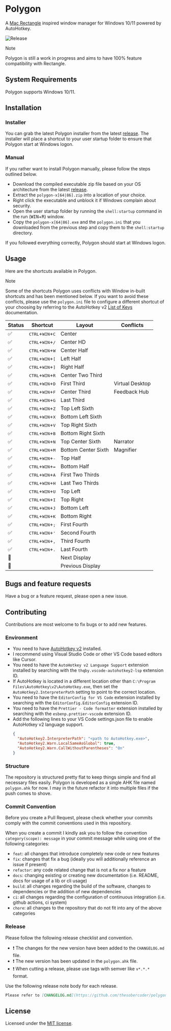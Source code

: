 # Polygon

A [Mac Rectangle](https://github.com/rxhanson/Rectangle) inspired window manager for Windows 10/11 powered by AutoHotkey.

![Release](https://github.com/thesobercoder/polygon/actions/workflows/release.yml/badge.svg)

> [!NOTE]
> Polygon is still a work in progress and aims to have 100% feature compatibility with Rectangle.

## System Requirements

Polygon supports Windows 10/11.

## Installation

### Installer

You can grab the latest Polygon installer from the latest [release](https://github.com/thesobercoder/polygon/releases/latest). The installer will place a shortcut to your user startup folder to ensure that Polygon start at Windows logon.

### Manual

If you rather want to install Polygon manually, please follow the steps outlined below.

- Download the compiled executable zip file based on your OS architecture from the latest [release](https://github.com/thesobercoder/polygon/releases/latest).
- Extract the `polygon-x[64|86].zip` into a location of your choice.
- Right click the executable and unblock it if Windows complain about security.
- Open the user startup folder by running the `shell:startup` command in the run (<kbd>WIN</kbd>+<kbd>R</kbd>) window.
- Copy the `polygon-x[64|86].exe` and the `polygon.ini` that you downloaded from the previous step and copy them to the `shell:startup` directory.

If you followed everything correctly, Polygon should start at Windows logon.

## Usage

Here are the shortcuts available in Polygon.

> [!NOTE]
> Some of the shortcuts Polygon uses conflicts with Window in-built shortcuts and has been mentioned below. If you want to avoid these conflicts, please use the `polygon.ini` file to configure a different shortcut of your choosing by referring to the AutoHotkey v2 [List of Keys](https://www.autohotkey.com/docs/v2/KeyList.htm) documentation.

| Status             | Shortcut                                    | Layout              | Conflicts       |
| ------------------ | ------------------------------------------- | ------------------- | --------------- |
| :white_check_mark: | <kbd>CTRL</kbd>+<kbd>WIN</kbd>+<kbd>C</kbd> | Center              |
| :white_check_mark: | <kbd>CTRL</kbd>+<kbd>WIN</kbd>+<kbd>/</kbd> | Center HD           |                 |
| :white_check_mark: | <kbd>CTRL</kbd>+<kbd>WIN</kbd>+<kbd>W</kbd> | Center Half         |                 |
| :white_check_mark: | <kbd>CTRL</kbd>+<kbd>WIN</kbd>+<kbd>[</kbd> | Left Half           |                 |
| :white_check_mark: | <kbd>CTRL</kbd>+<kbd>WIN</kbd>+<kbd>]</kbd> | Right Half          |                 |
| :white_check_mark: | <kbd>CTRL</kbd>+<kbd>WIN</kbd>+<kbd>R</kbd> | Center Two Third    |                 |
| :white_check_mark: | <kbd>CTRL</kbd>+<kbd>WIN</kbd>+<kbd>D</kbd> | First Third         | Virtual Desktop |
| :white_check_mark: | <kbd>CTRL</kbd>+<kbd>WIN</kbd>+<kbd>F</kbd> | Center Third        | Feedback Hub    |
| :white_check_mark: | <kbd>CTRL</kbd>+<kbd>WIN</kbd>+<kbd>G</kbd> | Last Third          |                 |
| :white_check_mark: | <kbd>CTRL</kbd>+<kbd>WIN</kbd>+<kbd>Z</kbd> | Top Left Sixth      |                 |
| :white_check_mark: | <kbd>CTRL</kbd>+<kbd>WIN</kbd>+<kbd>X</kbd> | Bottom Left Sixth   |                 |
| :white_check_mark: | <kbd>CTRL</kbd>+<kbd>WIN</kbd>+<kbd>V</kbd> | Top Right Sixth     |                 |
| :white_check_mark: | <kbd>CTRL</kbd>+<kbd>WIN</kbd>+<kbd>B</kbd> | Bottom Right Sixth  |                 |
| :white_check_mark: | <kbd>CTRL</kbd>+<kbd>WIN</kbd>+<kbd>N</kbd> | Top Center Sixth    | Narrator        |
| :white_check_mark: | <kbd>CTRL</kbd>+<kbd>WIN</kbd>+<kbd>M</kbd> | Bottom Center Sixth | Magnifier       |
| :white_check_mark: | <kbd>CTRL</kbd>+<kbd>WIN</kbd>+<kbd>-</kbd> | Top Half            |                 |
| :white_check_mark: | <kbd>CTRL</kbd>+<kbd>WIN</kbd>+<kbd>=</kbd> | Bottom Half         |                 |
| :white_check_mark: | <kbd>CTRL</kbd>+<kbd>WIN</kbd>+<kbd>A</kbd> | First Two Thirds    |                 |
| :white_check_mark: | <kbd>CTRL</kbd>+<kbd>WIN</kbd>+<kbd>H</kbd> | Last Two Thirds     |                 |
| :white_check_mark: | <kbd>CTRL</kbd>+<kbd>WIN</kbd>+<kbd>U</kbd> | Top Left            |                 |
| :white_check_mark: | <kbd>CTRL</kbd>+<kbd>WIN</kbd>+<kbd>I</kbd> | Top Right           |                 |
| :white_check_mark: | <kbd>CTRL</kbd>+<kbd>WIN</kbd>+<kbd>J</kbd> | Bottom Left         |                 |
| :white_check_mark: | <kbd>CTRL</kbd>+<kbd>WIN</kbd>+<kbd>K</kbd> | Bottom Right        |                 |
| :white_check_mark: | <kbd>CTRL</kbd>+<kbd>WIN</kbd>+<kbd>;</kbd> | First Fourth        |                 |
| :white_check_mark: | <kbd>CTRL</kbd>+<kbd>WIN</kbd>+<kbd>'</kbd> | Second Fourth       |                 |
| :white_check_mark: | <kbd>CTRL</kbd>+<kbd>WIN</kbd>+<kbd>,</kbd> | Third Fourth        |                 |
| :white_check_mark: | <kbd>CTRL</kbd>+<kbd>WIN</kbd>+<kbd>.</kbd> | Last Fourth         |                 |
| :construction:     |                                             | Next Display        |                 |
| :construction:     |                                             | Previous Display    |                 |

## Bugs and feature requests

Have a bug or a feature request, please open a new issue.

## Contributing

Contributions are most welcome to fix bugs or to add new features.

### Environment

- You need to have [AutoHotkey v2](https://github.com/AutoHotkey/AutoHotkey) installed.
- I recommend using Visual Studio Code or other VS Code based editors like Cursor.
- You need to have the `AutoHotkey v2 Language Support` extension installed by searching with the `thqby.vscode-autohotkey2-lsp` extension ID.
- If AutoHotkey is located in a different location other than `C:\Program Files\AutoHotkey\v2\AutoHotkey.exe`, then set the `AutoHotkey2.InterpreterPath` setting to point to the correct location.
- You need to have the `EditorConfig for VS Code` extension installed by searching with the `EditorConfig.EditorConfig` extension ID.
- You need to have the `Prettier - Code formatter` extension installed by searching with the `esbenp.prettier-vscode` extension ID.
- Add the following lines to your VS Code settings.json file to enable AutoHotkey v2 language support.
  ```json
  {
    "AutoHotkey2.InterpreterPath": "<path to AutoHotkey.exe>",
    "AutoHotkey2.Warn.LocalSameAsGlobal": true,
    "AutoHotkey2.Warn.CallWithoutParentheses": "On"
  }
  ```

### Structure

The repository is structured pretty flat to keep things simple and find all necessary files easily. Polygon is developed as a single AHK file named `polygon.ahk` for now. I may in the future refactor it into multiple files if the push comes to shove.

### Commit Convention

Before you create a Pull Request, please check whether your commits comply with the commit conventions used in this repository.

When you create a commit I kindly ask you to follow the convention `category(scope): message` in your commit message while using one of the following categories:

- `feat`: all changes that introduce completely new code or new features
- `fix`: changes that fix a bug (ideally you will additionally reference an issue if present)
- `refactor`: any code related change that is not a fix nor a feature
- `docs`: changing existing or creating new documentation (i.e. README, docs for usage of a lib or cli usage)
- `build`: all changes regarding the build of the software, changes to dependencies or the addition of new dependencies
- `ci`: all changes regarding the configuration of continuous integration (i.e. github actions, ci system)
- `chore`: all changes to the repository that do not fit into any of the above categories

### Release

Please follow the following release checklist and convention.

- :exclamation: The changes for the new version have been added to the `CHANGELOG.md` file.
- :exclamation: The new version has been updated in the `polygon.ahk` file.
- :exclamation: When cutting a release, please use tags with semver like `v*.*.*` format.

Use the following release note body for each release.

```md
Please refer to [CHANGELOG.md](https://github.com/thesobercoder/polygon/blob/main/CHANGELOG.md) for details.
```

## License

Licensed under the [MIT license](https://github.com/thesobercoder/polygon/blob/main/LICENSE).

